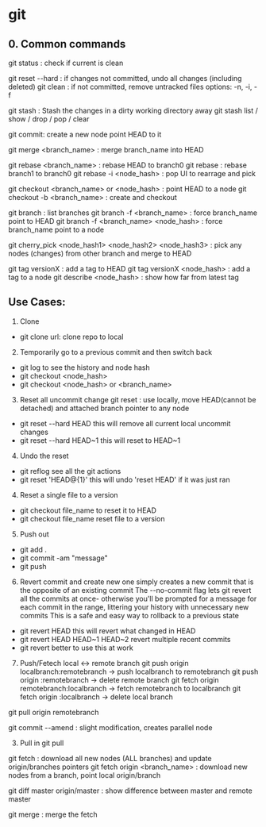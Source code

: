 # git

## 0. Common commands

git status : check if current is clean

git reset --hard : if changes not committed, undo all changes (including deleted) 
git clean : if not committed, remove untracked files 
  options: -n,  -i,  -f

git stash : Stash the changes in a dirty working directory away
git stash list / show / drop / pop / clear

git commit: create a new node point HEAD to it 

git merge <branch_name> : merge branch_name into HEAD 

git rebase <branch_name> : rebase HEAD to branch0 
git rebase <branch0> <branch1> : rebase branch1 to branch0 
git rebase -i <node_hash> : pop UI to rearrage and pick

git checkout <branch_name> or <node_hash> : point HEAD to a node 
git checkout -b <branch_name> : create and checkout 

git branch : list branches 
git branch -f <branch_name> : force branch_name point to HEAD 
git branch -f <branch_name> <node_hash> : force branch_name point to a node

git cherry_pick <node_hash1> <node_hash2> <node_hash3>  : pick any nodes (changes) from other branch and merge to HEAD

git tag versionX : add a tag to HEAD 
git tag versionX <node_hash> : add a tag to a node 
git describe <node_hash> : show how far from latest tag


## Use Cases:

1. Clone
- git clone url: clone repo to local

 2. Temporarily go to a previous commit and then switch back
- git log    to see the history and node hash
- git checkout <node_hash>
- git checkout <node_hash> or <branch_name>

 3. Reset all uncommit change 
git reset : use locally, move HEAD(cannot be detached) and attached branch pointer to any node
  - git reset --hard HEAD    this will remove all current local uncommit changes
  - git reset --hard HEAD~1    this will reset to HEAD~1
  
 4. Undo the reset 
  - git reflog              see all the git actions
  - git reset 'HEAD@{1}'     this will undo 'reset HEAD' if it was just ran

 4. Reset a single file to a version
- git checkout file_name    to reset it to HEAD
- git checkout <node> file_name    reset file to a version

 5. Push out
- git add .
- git commit -am "message"
- git push

 6. Revert commit and create new one
simply creates a new commit that is the opposite of an existing commit
The --no-commit flag lets git revert all the commits at once- otherwise you'll be prompted for a message for each commit in the range, littering your history with unnecessary new commits
This is a safe and easy way to rollback to a previous state
- git revert HEAD    this will revert what changed in HEAD
- git revert HEAD HEAD~1 HEAD~2     revert multiple recent commits
- git revert <node1> <node2> <node3>    better to use this at work

 7. Push/Fetech local <-> remote branch
git push origin localbranch:remotebranch    ->  push localbranch to remotebranch 
git push origin :remotebranch    ->  delete remote branch 
git fetch origin remotebranch:localbranch    -> fetch remotebranch to localbranch 
git fetch origin :localbranch    ->  delete local branch 

git pull origin remotebranch

git commit --amend : slight modification, creates parallel node 


 3. Pull in
git pull

git fetch : download all new nodes (ALL branches) and update origin/branches pointers 
git fetch origin \<branch_name> : download new nodes from a branch, point local origin/branch

git diff master origin/master : show difference between master and remote master 

git merge : merge the fetch
